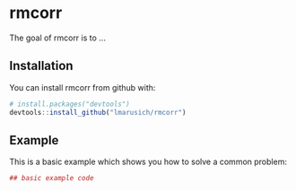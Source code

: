 # rmcorr

The goal of rmcorr is to ...

## Installation

You can install rmcorr from github with:


``` r
# install.packages("devtools")
devtools::install_github("lmarusich/rmcorr")
```

## Example

This is a basic example which shows you how to solve a common problem:

``` r
## basic example code
```
